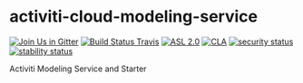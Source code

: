 # activiti-cloud-modeling-service

[![Join Us in Gitter](https://badges.gitter.im/Activiti/Activiti7.svg)](https://gitter.im/Activiti/Activiti7?utm_source=badge&utm_medium=badge&utm_campaign=pr-badge&utm_content=badge)
[![Build Status Travis](https://travis-ci.com/Activiti/activiti-cloud-modeling-service.svg?branch=master)](https://travis-ci.com/Activiti/activiti-cloud-modeling-service)
[![ASL 2.0](https://img.shields.io/hexpm/l/plug.svg)](https://github.com/Activiti/activiti-cloud-modeling-service/blob/master/LICENSE.txt)
[![CLA](https://cla-assistant.io/readme/badge/Activiti/activiti-cloud-modeling-service)](https://cla-assistant.io/Activiti/activiti-cloud-modeling-service)
[![security status](https://www.meterian.com/badge/gh/Activiti/activiti-cloud-modeling-service/security)](https://www.meterian.com/report/gh/Activiti/activiti-cloud-modeling-service)
[![stability status](https://www.meterian.com/badge/gh/Activiti/activiti-cloud-modeling-service/stability)](https://www.meterian.com/report/gh/Activiti/activiti-cloud-modeling-service)

Activiti Modeling Service and Starter
